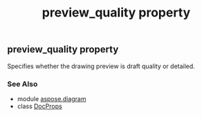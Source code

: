 ﻿---
title: preview_quality property
second_title: Aspose.Diagram for Python via .NET API References
description: 
type: docs
weight: 70
url: /python-net/aspose.diagram/docprops/preview_quality/
is_root: false
---

## preview_quality property


Specifies whether the drawing preview is draft quality or detailed.

### See Also
* module [aspose.diagram](../../)
* class [DocProps](/diagram/python-net/aspose.diagram/docprops)
